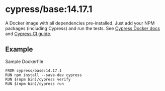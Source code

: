 <!-- WARNING: this file was autogenerated by generate-base-image.js -->
# cypress/base:14.17.1

A Docker image with all dependencies pre-installed.
Just add your NPM packages (including Cypress) and run the tests.
See [Cypress Docker docs](https://on.cypress.io/docker) and
[Cypress CI guide](https://on.cypress.io/ci).

## Example

Sample Dockerfile

```
FROM cypress/base:14.17.1
RUN npm install --save-dev cypress
RUN $(npm bin)/cypress verify
RUN $(npm bin)/cypress run
```
